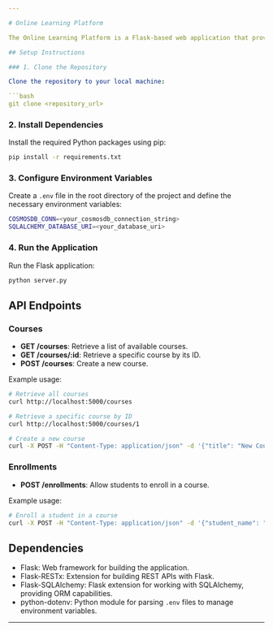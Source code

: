 ```yaml
---

# Online Learning Platform

The Online Learning Platform is a Flask-based web application that provides API endpoints for managing courses and enrollments.

## Setup Instructions

### 1. Clone the Repository

Clone the repository to your local machine:

```bash
git clone <repository_url>
```

### 2. Install Dependencies

Install the required Python packages using pip:

```bash
pip install -r requirements.txt
```

### 3. Configure Environment Variables

Create a `.env` file in the root directory of the project and define the necessary environment variables:

```bash
COSMOSDB_CONN=<your_cosmosdb_connection_string>
SQLALCHEMY_DATABASE_URI=<your_database_uri>
```

### 4. Run the Application

Run the Flask application:

```bash
python server.py
```

## API Endpoints

### Courses

- **GET /courses**: Retrieve a list of available courses.
- **GET /courses/:id**: Retrieve a specific course by its ID.
- **POST /courses**: Create a new course.

Example usage:

```bash
# Retrieve all courses
curl http://localhost:5000/courses

# Retrieve a specific course by ID
curl http://localhost:5000/courses/1

# Create a new course
curl -X POST -H "Content-Type: application/json" -d '{"title": "New Course", "description": "Description of the new course", "instructor": "John Doe", "duration": 60, "price": 49.99}' http://localhost:5000/courses
```

### Enrollments

- **POST /enrollments**: Allow students to enroll in a course.

Example usage:

```bash
# Enroll a student in a course
curl -X POST -H "Content-Type: application/json" -d '{"student_name": "Alice", "course_id": 1, "enrollment_date": "2024-04-12"}' http://localhost:5000/enrollments
```

## Dependencies

- Flask: Web framework for building the application.
- Flask-RESTx: Extension for building REST APIs with Flask.
- Flask-SQLAlchemy: Flask extension for working with SQLAlchemy, providing ORM capabilities.
- python-dotenv: Python module for parsing `.env` files to manage environment variables.

---
```

